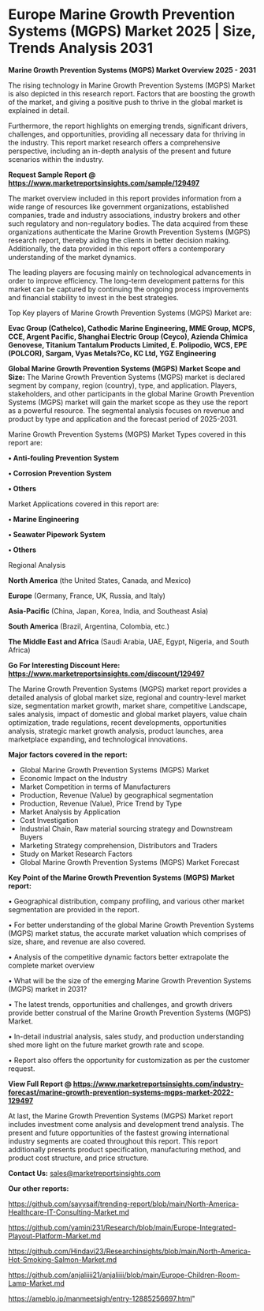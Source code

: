  # Europe Marine Growth Prevention Systems (MGPS) Market 2025 | Size, Trends Analysis 2031

<Strong> Marine Growth Prevention Systems (MGPS) Market Overview 2025 - 2031</strong>

The rising technology in Marine Growth Prevention Systems (MGPS) Market is also depicted in this research report. Factors that are boosting the growth of the market, and giving a positive push to thrive in the global market is explained in detail.

Furthermore, the report highlights on emerging trends, significant drivers, challenges, and opportunities, providing all necessary data for thriving in the industry. This report market research offers a comprehensive perspective, including an in-depth analysis of the present and future scenarios within the industry.

<strong>Request Sample Report @ <a href=https://www.marketreportsinsights.com/sample/129497>https://www.marketreportsinsights.com/sample/129497</a></strong>

The market overview included in this report provides information from a wide range of resources like government organizations, established companies, trade and industry associations, industry brokers and other such regulatory and non-regulatory bodies. The data acquired from these organizations authenticate the Marine Growth Prevention Systems (MGPS) research report, thereby aiding the clients in better decision making. Additionally, the data provided in this report offers a contemporary understanding of the market dynamics.

The leading players are focusing mainly on technological advancements in order to improve efficiency. The long-term development patterns for this market can be captured by continuing the ongoing process improvements and financial stability to invest in the best strategies.

Top Key players of Marine Growth Prevention Systems (MGPS) Market are:

<strong>Evac Group (Cathelco), Cathodic Marine Engineering, MME Group, MCPS, CCE, Argent Pacific, Shanghai Electric Group (Ceyco), Azienda Chimica Genovese, Titanium Tantalum Products Limited, E. Polipodio, WCS, EPE (POLCOR), Sargam, Vyas Metals?Co, KC Ltd, YGZ Engineering</strong>

<strong><b>Global Marine Growth Prevention Systems (MGPS) Market Scope and Size:</b></strong>
The Marine Growth Prevention Systems (MGPS) market is declared segment by company, region (country), type, and application. Players, stakeholders, and other participants in the global Marine Growth Prevention Systems (MGPS) market will gain the market scope as they use the report as a powerful resource. The segmental analysis focuses on revenue and product by type and application and the forecast period of 2025-2031.

Marine Growth Prevention Systems (MGPS) Market Types covered in this report are:

<strong>• Anti-fouling Prevention System

• Corrosion Prevention System

• Others</strong>

Market Applications covered in this report are:

<strong>• Marine Engineering

• Seawater Pipework System

• Others</strong> 

Regional Analysis

<strong>North America</strong> (the United States, Canada, and Mexico)

<strong>Europe</strong> (Germany, France, UK, Russia, and Italy)

<strong>Asia-Pacific</strong> (China, Japan, Korea, India, and Southeast Asia)

<strong>South America</strong> (Brazil, Argentina, Colombia, etc.)

<strong>The Middle East and Africa</strong> (Saudi Arabia, UAE, Egypt, Nigeria, and South Africa)

<strong>Go For Interesting Discount Here: <a href=https://www.marketreportsinsights.com/discount/129497>https://www.marketreportsinsights.com/discount/129497</a></strong>

The Marine Growth Prevention Systems (MGPS) market report provides a detailed analysis of global market size, regional and country-level market size, segmentation market growth, market share, competitive Landscape, sales analysis, impact of domestic and global market players, value chain optimization, trade regulations, recent developments, opportunities analysis, strategic market growth analysis, product launches, area marketplace expanding, and technological innovations.

<strong><b>Major factors covered in the report:</b></strong>
<ul>
  <li>Global Marine Growth Prevention Systems (MGPS) Market </li>
  <li>Economic Impact on the Industry</li>
  <li>Market Competition in terms of Manufacturers</li>
  <li>Production, Revenue (Value) by geographical segmentation</li>
  <li>Production, Revenue (Value), Price Trend by Type</li>
  <li>Market Analysis by Application</li>
  <li>Cost Investigation</li>
  <li>Industrial Chain, Raw material sourcing strategy and Downstream Buyers</li>
  <li>Marketing Strategy comprehension, Distributors and Traders</li>
  <li>Study on Market Research Factors</li>
  <li>Global Marine Growth Prevention Systems (MGPS) Market Forecast</li>
</ul>

<strong><b>Key Point of the Marine Growth Prevention Systems (MGPS) Market report:</b></strong>

• Geographical distribution, company profiling, and various other market segmentation are provided in the report.

• For better understanding of the global Marine Growth Prevention Systems (MGPS) market status, the accurate market valuation which comprises of size, share, and revenue are also covered.

• Analysis of the competitive dynamic factors better extrapolate the complete market overview

• What will be the size of the emerging Marine Growth Prevention Systems (MGPS) market in 2031?

• The latest trends, opportunities and challenges, and growth drivers provide better construal of the Marine Growth Prevention Systems (MGPS) Market.

• In-detail industrial analysis, sales study, and production understanding shed more light on the future market growth rate and scope.

• Report also offers the opportunity for customization as per the customer request.

<strong><b>View Full Report @ <a href=https://www.marketreportsinsights.com/industry-forecast/marine-growth-prevention-systems-mgps-market-2022-129497>https://www.marketreportsinsights.com/industry-forecast/marine-growth-prevention-systems-mgps-market-2022-129497</a></b></strong>


At last, the Marine Growth Prevention Systems (MGPS) Market report includes investment come analysis and development trend analysis. The present and future opportunities of the fastest growing international industry segments are coated throughout this report. This report additionally presents product specification, manufacturing method, and product cost structure, and price structure.

<strong>Contact Us:</strong>
sales@marketreportsinsights.com

<strong>Our other reports:</strong>

<a href=https://github.com/sayysaif/trending-report/blob/main/North-America-Healthcare-IT-Consulting-Market.md>https://github.com/sayysaif/trending-report/blob/main/North-America-Healthcare-IT-Consulting-Market.md</a>

<a href=https://github.com/yamini231/Research/blob/main/Europe-Integrated-Playout-Platform-Market.md>https://github.com/yamini231/Research/blob/main/Europe-Integrated-Playout-Platform-Market.md</a>

<a href=https://github.com/Hindavi23/Researchinsights/blob/main/North-America-Hot-Smoking-Salmon-Market.md>https://github.com/Hindavi23/Researchinsights/blob/main/North-America-Hot-Smoking-Salmon-Market.md</a>

<a href=https://github.com/anjaliiii21/anjaliiii/blob/main/Europe-Children-Room-Lamp-Market.md>https://github.com/anjaliiii21/anjaliiii/blob/main/Europe-Children-Room-Lamp-Market.md</a>

<a href=https://ameblo.jp/manmeetsigh/entry-12885256697.html>https://ameblo.jp/manmeetsigh/entry-12885256697.html</a>"
